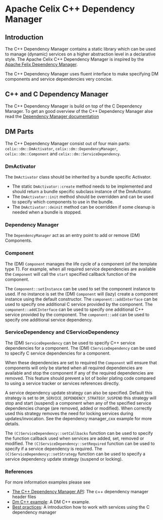 # Apache Celix C++ Dependency Manager

## Introduction

The C++ Dependency Manager contains a static library which can be used to manage (dynamic) services on a higher abstraction level in a declarative style. 
The Apache Celix C++ Dependency Manager is inspired by the [Apache Felix Dependency Manager](http://felix.apache.org/documentation/subprojects/apache-felix-dependency-manager.html).

The C++ Dependency Manager uses fluent interface to make specifying DM components and service dependencies very concise.


## C++ and C Dependency Manager

The C++ Dependency Manager is build on top of the C Dependency Manager.
To get an good overview of the C++ Dependency Manager alse read the [Dependency Manager documentation](../dependency_manager/README.md) 

## DM Parts

The C++ Dependency Manager consist out of four main parts: `celix::dm::DmActivator`, `celix::dm::DependencyManager`, `celix::dm::Component` and `celix::dm::ServiceDependency`.

### DmActivator

The `DmActivator` class should be inherited by a bundle specific Activator. 

- The static `DmActivator::create` method needs to be implemented and should return a bundle specific subclass instance of the DmActivator.
- The `DmActivator::init` method should be overridden and can be used to specify which components to use in the bundle.
- The `DmActivator::deinit` method can be ocerridden if some cleanup is needed when a bundle is stopped.

### Dependency Manager

The `DependencyManager` act as an entry point to add or remove (DM) Components. 

### Component



The (DM) `Component` manages the life cycle of a component (of the template type T). For example, when all required service dependencies are available the `Component` will call the `start` specified callback function of the component.

The `Component::setInstance` can be used to set the component instance to used. If no instance is set the (DM) `Component` will (lazy) create a component instance using the default constructor.
The `component::addInterface` can be used to specify one additional C service provided by the component.
The `component::addCInterface` can be used to specify one additional C++ service provided by the component. 
The `component::add` can be used to specify one additional service dependency.

### ServiceDependency and CServiceDependency

The (DM) `ServiceDependency` can be used to specify C++ service dependencies for a component.
The (DM) `CServiceDependency` can be used to specify C service dependencies for a component.

When these dependencies are set to required the `Component` will ensure that components will only be started when all required dependencies are available and stop the component if any of the required dependencies are removed.
This feature should prevent a lot of boiler plating code compared to using a service tracker or services references directly. 

A service dependency update strategy can also be specified. Default this strategy is set to `DM_SERVICE_DEPENDENCY_STRATEGY_SUSPEND` this strategy will stop and start (suspend) a component when any of the specified service dependencies change (are removed, added or modified). 
When correctly used this strategy removes the need for locking services during updates/invocation. See the dependency manager_cxx example for more details.

The `(C)ServiceDependency::setCallbacks` function can be used to specify the function callback used when services are added, set, removed or modified. 
The `(C)ServiceDependency::setRequired` function can be used to specify if a service dependency is required.
The `(C)ServiceDependency::setStrategy` function can be used to specify a service dependency update strategy (suspend or locking).

### References

For more information examples please see

- [The C++ Dependency Manager API](include/celix/dm): The c++ dependency manager header files
- [Dm C++ example](../examples/dm_example_cxx): A DM C++ example.
- [Best practices](../documents/best_practices/readme.md): A introduction how to work with services using the C dependency manager
